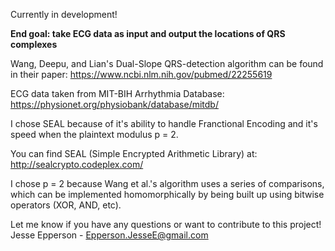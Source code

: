 Currently in development! 

**End goal: take ECG data as input and output the locations of QRS complexes**

Wang, Deepu, and Lian's Dual-Slope QRS-detection algorithm can be found in their paper: https://www.ncbi.nlm.nih.gov/pubmed/22255619

ECG data taken from MIT-BIH Arrhythmia Database: https://physionet.org/physiobank/database/mitdb/

I chose SEAL because of it's ability to handle Franctional Encoding and it's speed when the plaintext modulus p = 2. 

You can find SEAL (Simple Encrypted Arithmetic Library) at: http://sealcrypto.codeplex.com/

I chose p = 2 because Wang et al.'s algorithm uses a series of comparisons, which can be implemented homomorphically by being built up using bitwise operators (XOR, AND, etc).

Let me know if you have any questions or want to contribute to this project! 
Jesse Epperson - Epperson.JesseE@gmail.com
